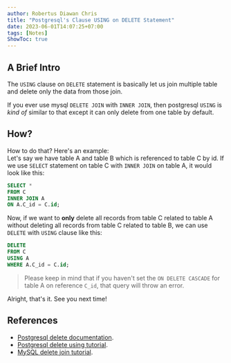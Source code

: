 ```yaml
---
author: Robertus Diawan Chris
title: "Postgresql's Clause USING on DELETE Statement"
date: 2023-06-01T14:07:25+07:00
tags: [Notes]
ShowToc: true
---
```


## A Brief Intro

The `USING` clause on `DELETE` statement is basically let us join multiple table
and delete only the data from those join.

If you ever use mysql `DELETE JOIN` with `INNER JOIN`, then postgresql `USING`
is *kind of* similar to that except it can only delete from one table by
default.

## How?

How to do that? Here's an example:<br>
Let's say we have table A and table B which is referenced to table C by id. If
we use `SELECT` statement on table C with `INNER JOIN` on table A, it would look
like this:
```sql
SELECT *
FROM C
INNER JOIN A
ON A.C_id = C.id;
```

Now, if we want to **only** delete all records from table C related to table A
without deleting all records from table C related to table B, we can use
`DELETE` with `USING` clause like this:
```sql
DELETE
FROM C
USING A
WHERE A.C_id = C.id;
```

> Please keep in mind that if you haven't set the `ON DELETE CASCADE` for
> table A on reference `C_id`, that query will throw an error.

Alright, that's it. See you next time!

## References

- [Postgresql delete
documentation](https://www.postgresql.org/docs/current/sql-delete.html).
- [Postgresql delete
using tutorial](https://www.postgresqltutorial.com/postgresql-tutorial/postgresql-delete-join).
- [MySQL delete join
tutorial](https://www.mysqltutorial.org/mysql-delete-join).

